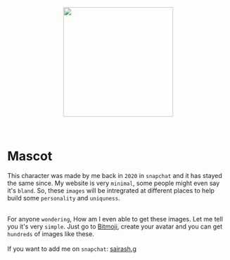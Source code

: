 <div style="display: flex; justify-content: center;"> 
    <img src="/mascot/superman.png" width="250"> 
</div>
<br>
<br>

# Mascot
This character was made by me back in `2020` in `snapchat` and it has stayed the same since. My website is very `minimal`, some people might even say it's `bland`. So, these `images` will be intregrated at different places to help build some `personality` and `uniquness`. <br> <br>

For anyone `wondering`, How am I even able to get these images. Let me tell you it's very `simple`. Just go to [Bitmoji](https://bitmoji.com), create your avatar and you can get `hundreds` of images like these.
<br> <br>
If you want to add me on `snapchat`: [sairash.g](https://www.snapchat.com/add/sairash.g)